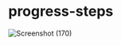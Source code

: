 # progress-steps
![Screenshot (170)](https://user-images.githubusercontent.com/55451653/123960968-818da980-d9cd-11eb-8e4b-43253f2ec23b.png)
